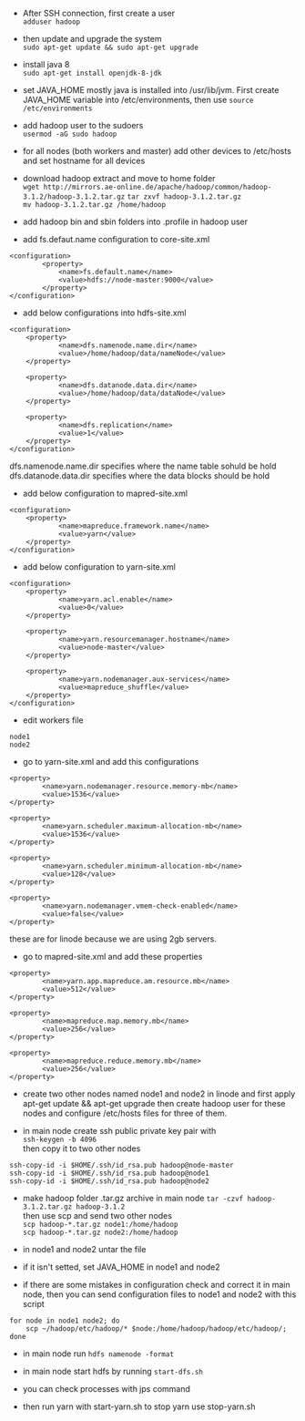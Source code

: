 * After SSH connection, first create a user  
`adduser hadoop`  

* then update and upgrade the system  
`sudo apt-get update && sudo apt-get upgrade`  

* install java 8  
`sudo apt-get install openjdk-8-jdk`

* set JAVA_HOME mostly java is installed into /usr/lib/jvm. First create JAVA_HOME variable into /etc/environments, then use `source /etc/environments`

* add hadoop user to the sudoers  
`usermod -aG sudo hadoop`

* for all nodes (both workers and master) add other devices to /etc/hosts and set hostname for all devices

* download hadoop extract and move to home folder  
`wget http://mirrors.ae-online.de/apache/hadoop/common/hadoop-3.1.2/hadoop-3.1.2.tar.gz`  `tar zxvf hadoop-3.1.2.tar.gz`  
`mv hadoop-3.1.2.tar.gz /home/hadoop`

* add hadoop bin and sbin folders into .profile in hadoop user

* add fs.defaut.name configuration to core-site.xml  
```    
<configuration>    
        <property>
            <name>fs.default.name</name>
            <value>hdfs://node-master:9000</value>
        </property>
</configuration>
```

* add below configurations into hdfs-site.xml
```
<configuration>
    <property>
            <name>dfs.namenode.name.dir</name>
            <value>/home/hadoop/data/nameNode</value>
    </property>

    <property>
            <name>dfs.datanode.data.dir</name>
            <value>/home/hadoop/data/dataNode</value>
    </property>

    <property>
            <name>dfs.replication</name>
            <value>1</value>
    </property>
</configuration>
```
dfs.namenode.name.dir specifies where the name table sohuld be hold
dfs.datanode.data.dir specifies where the data blocks should be hold

* add below configuration to mapred-site.xml
```
<configuration>
    <property>
            <name>mapreduce.framework.name</name>
            <value>yarn</value>
    </property>
</configuration>
```

* add below configuration to yarn-site.xml
```
<configuration>
    <property>
            <name>yarn.acl.enable</name>
            <value>0</value>
    </property>

    <property>
            <name>yarn.resourcemanager.hostname</name>
            <value>node-master</value>
    </property>

    <property>
            <name>yarn.nodemanager.aux-services</name>
            <value>mapreduce_shuffle</value>
    </property>
</configuration>
```

* edit workers file 
```
node1
node2
```

* go to yarn-site.xml and add this configurations
```
<property>
        <name>yarn.nodemanager.resource.memory-mb</name>
        <value>1536</value>
</property>

<property>
        <name>yarn.scheduler.maximum-allocation-mb</name>
        <value>1536</value>
</property>

<property>
        <name>yarn.scheduler.minimum-allocation-mb</name>
        <value>128</value>
</property>

<property>
        <name>yarn.nodemanager.vmem-check-enabled</name>
        <value>false</value>
</property>
``` 
these are for linode because we are using 2gb servers. 

* go to mapred-site.xml and add these properties
```
<property>
        <name>yarn.app.mapreduce.am.resource.mb</name>
        <value>512</value>
</property>

<property>
        <name>mapreduce.map.memory.mb</name>
        <value>256</value>
</property>

<property>
        <name>mapreduce.reduce.memory.mb</name>
        <value>256</value>
</property>
```

* create two other nodes named node1 and node2 in linode and first apply apt-get update && apt-get upgrade then create hadoop user for these nodes and configure /etc/hosts files for three of them.

* in main node create ssh public private key pair with  
`ssh-keygen -b 4096`  
then copy it to two other nodes
```
ssh-copy-id -i $HOME/.ssh/id_rsa.pub hadoop@node-master
ssh-copy-id -i $HOME/.ssh/id_rsa.pub hadoop@node1
ssh-copy-id -i $HOME/.ssh/id_rsa.pub hadoop@node2
```

* make hadoop folder .tar.gz archive in main node
`tar -czvf hadoop-3.1.2.tar.gz hadoop-3.1.2 `  
then use scp and send two other nodes  
`scp hadoop-*.tar.gz node1:/home/hadoop`  
`scp hadoop-*.tar.gz node2:/home/hadoop`

* in node1 and node2 untar the file

* if it isn't setted, set JAVA_HOME in node1 and node2

* if there are some mistakes in configuration check and correct it in main node, then you can send configuration files to node1 and node2 with this script  
```
for node in node1 node2; do
    scp ~/hadoop/etc/hadoop/* $node:/home/hadoop/hadoop/etc/hadoop/;
done
```
* in main node run `hdfs namenode -format`

* in main node start hdfs by running `start-dfs.sh`

* you can check processes with jps command

* then run yarn with start-yarn.sh to stop yarn use stop-yarn.sh





